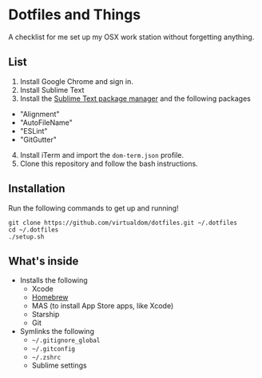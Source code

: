 # Dotfiles and Things

A checklist for me set up my OSX work station without forgetting anything.

## List
1. Install Google Chrome and sign in.
2. Install Sublime Text
3. Install the [Sublime Text package manager](https://packagecontrol.io/) and the following packages
  * "Alignment"
  * "AutoFileName"
  * "ESLint"
  * "GitGutter"
4. Install iTerm and import the `dom-term.json` profile.
5. Clone this repository and follow the bash instructions.

## Installation

Run the following commands to get up and running!
```
git clone https://github.com/virtualdom/dotfiles.git ~/.dotfiles
cd ~/.dotfiles
./setup.sh
```

## What's inside
* Installs the following
  * Xcode
  * [Homebrew](http://brew.sh)
  * MAS (to install App Store apps, like Xcode)
  * Starship
  * Git
* Symlinks the following
  * `~/.gitignore_global`
  * `~/.gitconfig`
  * `~/.zshrc`
  * Sublime settings
